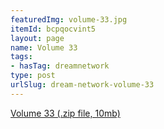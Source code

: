 ```yaml
---
featuredImg: volume-33.jpg
itemId: bcpqocvint5
layout: page
name: Volume 33
tags:
- hasTag: dreamnetwork
type: post
urlSlug: dream-network-volume-33
---
```

<a href="../files/Volume_33.zip" download>Volume 33 (.zip file, 10mb)</a>